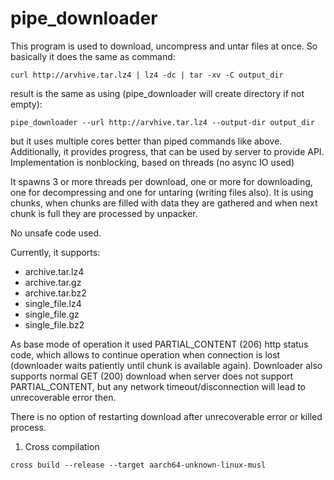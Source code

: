 # pipe_downloader

This program is used to download, uncompress and untar files at once.
So basically it does the same as command:

```
curl http://arvhive.tar.lz4 | lz4 -dc | tar -xv -C output_dir
```
result is the same as using (pipe_downloader will create directory if not empty):
```
pipe_downloader --url http://arvhive.tar.lz4 --output-dir output_dir
```

but it uses multiple cores better than piped commands like above.
Additionally, it provides progress, that can be used by server to provide API.
Implementation is nonblocking, based on threads (no async IO used)

It spawns 3 or more threads per download, one or more for downloading, 
one for decompressing and one for untaring (writing files also).
It is using chunks, when chunks are filled with data they are gathered and
when next chunk is full they are processed by unpacker.

No unsafe code used.

Currently, it supports:
* archive.tar.lz4
* archive.tar.gz
* archive.tar.bz2
* single_file.lz4
* single_file.gz
* single_file.bz2

As base mode of operation it used PARTIAL_CONTENT (206) http status code, 
which allows to continue operation when connection is lost (downloader waits patiently until chunk is available again).
Downloader also supports normal GET (200) download when server does not support PARTIAL_CONTENT, but any network timeout/disconnection will lead 
to unrecoverable error then.

There is no option of restarting download after unrecoverable error or killed process.

1. Cross compilation

```cross build --release --target aarch64-unknown-linux-musl```

